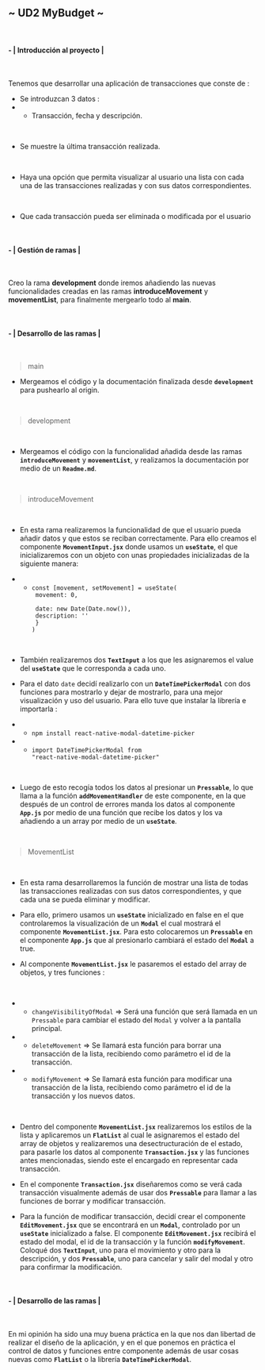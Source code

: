 ## **~ UD2 MyBudget ~**

<br/>

#### **- | Introducción al proyecto |**

<br/>

Tenemos que desarrollar una aplicación de transacciones que conste de :

- Se introduzcan 3 datos : 
- - Transacción, fecha y descripción.

<br/>

- Se muestre la última transacción realizada.

<br/>

- Haya una opción que permita visualizar al usuario una lista con cada una de las transacciones realizadas y con sus datos correspondientes.

<br/>

- Que cada transacción pueda ser eliminada o modificada por el usuario

<br/>

#### **- | Gestión de ramas |**

<br>

Creo la rama **development** donde iremos añadiendo las nuevas funcionalidades creadas en las ramas **introduceMovement** y **movementList**, para finalmente mergearlo todo al **main**.

<br/>

#### **- | Desarrollo de las ramas |**

<br/>

> main

- Mergeamos el código y la documentación finalizada desde **<code>development</code>** para pushearlo al origin.

<br/>

> development

<br/>

- Mergeamos el código con la funcionalidad añadida desde las ramas **<code>introduceMovement</code>** y **<code>movementList</code>**, y realizamos la documentación por medio de un **<code>Readme.md</code>**.

<br/>

> introduceMovement

<br/>

- En esta rama realizaremos la funcionalidad de que el usuario pueda añadir datos y que estos se reciban correctamente.
Para ello creamos el componente **<code>MovementInput.jsx</code>** donde usamos un **<code>useState</code>**, el que inicializaremos con un objeto con unas propiedades inicializadas de la siguiente manera:

- - <code>const [movement, setMovement] = useState( <br/>
    movement: 0, <br/>
    date: new Date(Date.now()), <br/>
    description: '' <br/>
  } )</code> 

<br/>

- También realizaremos dos **<code>TextInput</code>** a los que les asignaremos el value del **<code>useState</code>** que le corresponda a cada uno.

- Para el dato <code>date</code> decidí realizarlo con un **<code>DateTimePickerModal</code>** con dos funciones para mostrarlo y dejar de mostrarlo, para una mejor visualización y uso del usuario.
Para ello tuve que instalar la librería e importarla : 

- - <code>npm install react-native-modal-datetime-picker</code>
- - <code>import DateTimePickerModal from "react-native-modal-datetime-picker"</code>

<br/>

- Luego de esto recogía todos los datos al presionar un **<code>Pressable</code>**, lo que llama a la función **<code>addMovementHandler</code>** de este componente, en la que después de un control de errores manda los datos al componente **<code>App.js</code>** por medio de una función que recibe los datos y los va añadiendo a un array por medio de un **<code>useState</code>**.

<br/>

> MovementList

<br/>

- En esta rama desarrollaremos la función de mostrar una lista de todas las transacciones realizadas con sus datos correspondientes, y que cada una se pueda eliminar y modificar.

- Para ello, primero usamos un **<code>useState</code>** inicializado en false en el que controlaremos la visualización de un **<code>Modal</code>** el cual mostrará el componente  **<code>MovementList.jsx</code>**. Para esto colocaremos un **<code>Pressable</code>** en el componente **<code>App.js</code>** que al presionarlo cambiará el estado del **<code>Modal</code>** a true.

- Al componente **<code>MovementList.jsx</code>** le pasaremos el estado del array de objetos, y tres funciones :

<br/>

- - <code>changeVisibilityOfModal</code> => Será una función que será llamada en un         <code>Pressable</code> para cambiar el estado del <code>Modal</code> y volver a la pantalla principal.

- - <code>deleteMovement</code> => Se llamará esta función para borrar una transacción de la lista, recibiendo como parámetro el id de la transacción.

- - <code>modifyMovement</code> => Se llamará esta función para modificar una transacción de la lista, recibiendo como parámetro el id de la transacción y los nuevos datos.

<br/>

- Dentro del componente **<code>MovementList.jsx</code>** realizaremos los estilos de la lista y aplicaremos un **<code>FlatList</code>** al cual le asignaremos el estado del array de objetos y realizaremos una desectructuración de el estado, para pasarle los datos al componente **<code>Transaction.jsx</code>** y las funciones antes mencionadas, siendo este el encargado en representar cada transacción.

- En el componente **<code>Transaction.jsx</code>** diseñaremos como se verá cada transacción visualmente además de usar dos **<code>Pressable</code>** para llamar a las funciones de borrar y modificar transacción.

- Para la función de modificar transacción, decidí crear el componente **<code>EditMovement.jsx</code>** que se encontrará en un **<code>Modal</code>**, controlado por un **<code>useState</code>** inicializado a false.
El componente **<code>EditMovement.jsx</code>** recibirá el estado del modal, el id de la transacción y la función **<code>modifyMovement</code>**.
Coloqué dos **<code>TextInput</code>**, uno para el movimiento y otro para la descripción, y dos **<code>Pressable</code>**, uno para cancelar y salir del modal y otro para confirmar la modificación.

<br/>

#### **- | Desarrollo de las ramas |**

<br/>

En mi opinión ha sido una muy buena práctica en la que nos dan libertad de realizar el diseño de la aplicación, y en el que ponemos en práctica el control de datos y funciones entre componente además de usar cosas nuevas como **<code>FlatList</code>** o la librería **<code>DateTimePickerModal</code>**.
